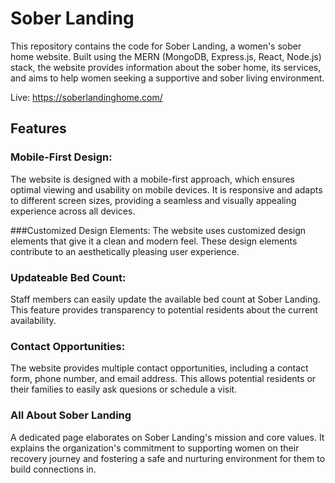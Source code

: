 # Sober Landing
This repository contains the code for Sober Landing, a women's sober home website. Built using the MERN (MongoDB, Express.js, React, Node.js) stack, the website provides information about the sober home, its services, and aims to help women seeking a supportive and sober living environment.

Live: https://soberlandinghome.com/
## Features

### Mobile-First Design:
The website is designed with a mobile-first approach, which ensures optimal viewing and usability on mobile devices. It is responsive and adapts to different screen sizes, providing a seamless and visually appealing experience across all devices.

###Customized Design Elements: 
The website uses customized design elements that give it a clean and modern feel. These design elements contribute to an aesthetically pleasing user experience.

### Updateable Bed Count: 
Staff members can easily update the available bed count at Sober Landing. This feature provides transparency to potential residents about the current availability.

### Contact Opportunities: 
The website provides multiple contact opportunities, including a contact form, phone number, and email address. This allows potential residents or their families to easily ask quesions or schedule a visit.

### All About Sober Landing
A dedicated page elaborates on Sober Landing's mission and core values. It explains the organization's commitment to supporting women on their recovery journey and fostering a safe and nurturing environment for them to build connections in.
